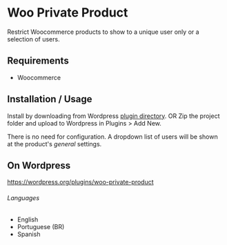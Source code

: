 # Woo Private Product
Restrict Woocommerce products to show to a unique user only or a selection of users.

## Requirements
* Woocommerce

## Installation / Usage
Install by downloading from Wordpress [plugin directory](https://wordpress.org/plugins/woo-private-product/).
OR
Zip the project folder and upload to Wordpress in Plugins > Add New. 

There is no need for configuration. A dropdown list of users will be shown at the product's *general* settings.

## On Wordpress
https://wordpress.org/plugins/woo-private-product

###### Languages
* English
* Portuguese (BR)
* Spanish
